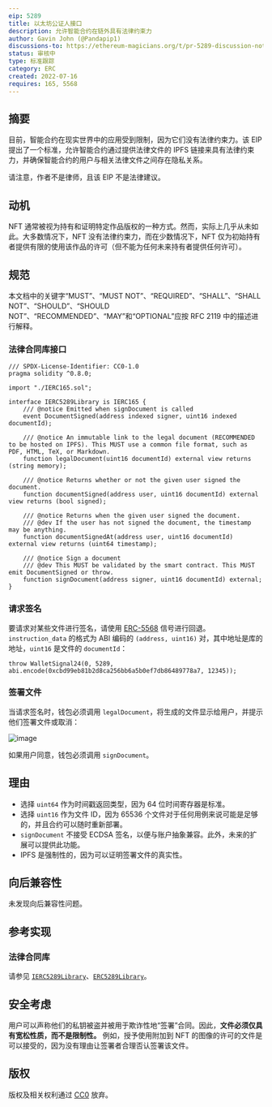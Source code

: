 ```yaml
---
eip: 5289
title: 以太坊公证人接口
description: 允许智能合约在链外具有法律约束力
author: Gavin John (@Pandapip1)
discussions-to: https://ethereum-magicians.org/t/pr-5289-discussion-notary-interface/9980
status: 审核中
type: 标准跟踪
category: ERC
created: 2022-07-16
requires: 165, 5568
---
```


## 摘要

目前，智能合约在现实世界中的应用受到限制，因为它们没有法律约束力。该 EIP 提出了一个标准，允许智能合约通过提供法律文件的 IPFS 链接来具有法律约束力，并确保智能合约的用户与相关法律文件之间存在隐私关系。

请注意，作者不是律师，且该 EIP 不是法律建议。

## 动机

NFT 通常被视为持有和证明特定作品版权的一种方式。然而，实际上几乎从未如此。大多数情况下，NFT 没有法律约束力，而在少数情况下，NFT 仅为初始持有者提供有限的使用该作品的许可（但不能为任何未来持有者提供任何许可）。

## 规范

本文档中的关键字“MUST”、“MUST NOT”、“REQUIRED”、“SHALL”、“SHALL NOT”、“SHOULD”、“SHOULD NOT”、“RECOMMENDED”、“MAY”和“OPTIONAL”应按 RFC 2119 中的描述进行解释。

### 法律合同库接口

```solidity
/// SPDX-License-Identifier: CC0-1.0
pragma solidity ^0.8.0;

import "./IERC165.sol";

interface IERC5289Library is IERC165 {
    /// @notice Emitted when signDocument is called
    event DocumentSigned(address indexed signer, uint16 indexed documentId);
    
    /// @notice An immutable link to the legal document (RECOMMENDED to be hosted on IPFS). This MUST use a common file format, such as PDF, HTML, TeX, or Markdown.
    function legalDocument(uint16 documentId) external view returns (string memory);
    
    /// @notice Returns whether or not the given user signed the document.
    function documentSigned(address user, uint16 documentId) external view returns (bool signed);

    /// @notice Returns when the given user signed the document.
    /// @dev If the user has not signed the document, the timestamp may be anything.
    function documentSignedAt(address user, uint16 documentId) external view returns (uint64 timestamp);

    /// @notice Sign a document
    /// @dev This MUST be validated by the smart contract. This MUST emit DocumentSigned or throw.
    function signDocument(address signer, uint16 documentId) external;
}
```

### 请求签名

要请求对某些文件进行签名，请使用 [ERC-5568](./eip-5568.md) 信号进行回退。`instruction_data` 的格式为 ABI 编码的 `(address, uint16)` 对，其中地址是库的地址，`uint16` 是文件的 `documentId`：

```solidity
throw WalletSignal24(0, 5289, abi.encode(0xcbd99eb81b2d8ca256bb6a5b0ef7db86489778a7, 12345));
```

### 签署文件

当请求签名时，钱包必须调用 `legalDocument`，将生成的文件显示给用户，并提示他们签署文件或取消：

![image](../assets/eip-5289/example-popup.png)

如果用户同意，钱包必须调用 `signDocument`。

## 理由

- 选择 `uint64` 作为时间戳返回类型，因为 64 位时间寄存器是标准。
- 选择 `uint16` 作为文件 ID，因为 65536 个文件对于任何用例来说可能是足够的，并且合约可以随时重新部署。
- `signDocument` 不接受 ECDSA 签名，以便与账户抽象兼容。此外，未来的扩展可以提供此功能。
- IPFS 是强制性的，因为可以证明签署文件的真实性。

## 向后兼容性

未发现向后兼容性问题。

## 参考实现

### 法律合同库

请参见 [`IERC5289Library`](../assets/eip-5289/interfaces/IERC5289Library.sol)、[`ERC5289Library`](../assets/eip-5289/ERC5289Library.sol)。

## 安全考虑

用户可以声称他们的私钥被盗并被用于欺诈性地“签署”合同。因此，**文件必须仅具有宽松性质，而不是限制性。** 例如，授予使用附加到 NFT 的图像的许可的文件是可以接受的，因为没有理由让签署者合理否认签署该文件。

## 版权

版权及相关权利通过 [CC0](../LICENSE.md) 放弃。